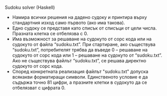 Sudoku solver (Haskell)

* Намира всички решения на дадено судоку и
принтира върху стандартния изход само първото (ако има такова).
* Едно судоку се представя като списък от списъци от цели числа. Празната клетка се
отбелязва с 0.
* Има възможност за решаване на судокуто от сорс кода или на судокуто от файла
“sudoku.txt”. При стартиране, ако съществува “sudoku.txt”, потребителят трябва да
въведе 0 – решаване на судокуто от сорс кода или 1 – решаване на судокуто от
“sudoku.txt”. Ако не съществува файлът “sudoku.txt”, се решава директно судокуто от
сорс кода.
* Според конкретната реализация файлът "sudoku.txt" допуска всякакви форматиращи
символи. Единственото условие е да съдържа точно 81 цифри, а празните клетки в
судокуто да се отбелязват с цифрата 0.